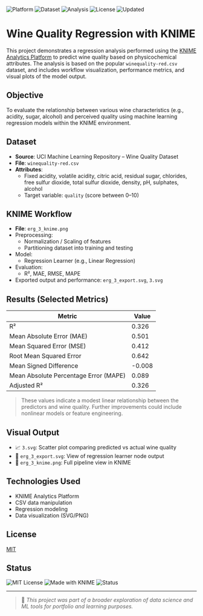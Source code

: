 ![Platform](https://img.shields.io/badge/Platform-KNIME-yellow)
![Dataset](https://img.shields.io/badge/Dataset-winequality--red.csv-red)
![Analysis](https://img.shields.io/badge/Type-Regression-blue)
![License](https://img.shields.io/badge/License-MIT-green)
![Updated](https://img.shields.io/badge/Last_Updated-3_days_ago-lightgrey)

# Wine Quality Regression with KNIME

This project demonstrates a regression analysis performed using the [KNIME Analytics Platform](https://www.knime.com/) to predict wine quality based on physicochemical attributes. The analysis is based on the popular `winequality-red.csv` dataset, and includes workflow visualization, performance metrics, and visual plots of the model output.

## Objective

To evaluate the relationship between various wine characteristics (e.g., acidity, sugar, alcohol) and perceived quality using machine learning regression models within the KNIME environment.

## Dataset

- **Source**: UCI Machine Learning Repository – Wine Quality Dataset
- **File**: `winequality-red.csv`
- **Attributes**:
  - Fixed acidity, volatile acidity, citric acid, residual sugar, chlorides, free sulfur dioxide, total sulfur dioxide, density, pH, sulphates, alcohol
  - Target variable: `quality` (score between 0–10)

## KNIME Workflow

- **File**: `erg_3_knime.png`
- Preprocessing:
  - Normalization / Scaling of features
  - Partitioning dataset into training and testing
- Model:
  - Regression Learner (e.g., Linear Regression)
- Evaluation:
  - R², MAE, RMSE, MAPE
- Exported output and performance: `erg_3_export.svg`, `3.svg`

## Results (Selected Metrics)

| Metric                        | Value  |
|------------------------------|--------|
| R²                           | 0.326  |
| Mean Absolute Error (MAE)    | 0.501  |
| Mean Squared Error (MSE)     | 0.412  |
| Root Mean Squared Error      | 0.642  |
| Mean Signed Difference       | -0.008 |
| Mean Absolute Percentage Error (MAPE) | 0.089 |
| Adjusted R²                  | 0.326  |

> These values indicate a modest linear relationship between the predictors and wine quality. Further improvements could include nonlinear models or feature engineering.

## Visual Output

- 📈 `3.svg`: Scatter plot comparing predicted vs actual wine quality
- 🧠 `erg_3_export.svg`: View of regression learner node output
- 🔁 `erg_3_knime.png`: Full pipeline view in KNIME

## Technologies Used

- KNIME Analytics Platform
- CSV data manipulation
- Regression modeling
- Data visualization (SVG/PNG)

## License

[MIT](LICENSE)

## Status

![MIT License](https://img.shields.io/badge/license-MIT-green)
![Made with KNIME](https://img.shields.io/badge/made%20with-KNIME-yellow)
![Status](https://img.shields.io/badge/status-finished-brightgreen)

---

> 📌 *This project was part of a broader exploration of data science and ML tools for portfolio and learning purposes.*
